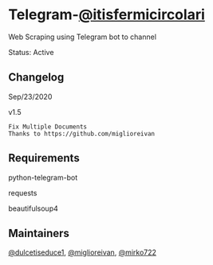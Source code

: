 # Telegram-[@itisfermicircolari](https://t.me/itisfermicircolari)

Web Scraping using Telegram bot to channel

Status: Active

## Changelog
Sep/23/2020

v1.5
```
Fix Multiple Documents
Thanks to https://github.com/miglioreivan
```

## Requirements

python-telegram-bot

requests

beautifulsoup4


## Maintainers

[@dulcetiseduce1](https://github.com/dulcetiseduce1),
[@miglioreivan](https://github.com/miglioreivan),
[@mirko722](https://github.com/Mirko722)
